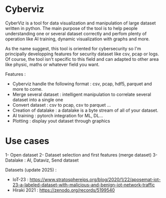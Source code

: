 # Cyberviz

CyberViz is a tool for data visualization and manipulation of large dataset written in python.
The main purpose of the tool is to help people understanding one or several dataset correctly and perfom plenty of operation like AI training, dynamic visualization with graphs and more.

As the name suggest, this tool is oriented for cybersecurity so I'm principally developping features for security dataset like csv, pcap or logs. Of course, the tool isn't specific to this field and can adapted to other area like physic, maths or whatever field you want.

Features :
- Cyberviz handle the following format : csv, pcap, hdf5, parquet and more to come.
- Merge several dataset : intelligent manipulation to correlate several dataset into a single one
- Convert dataset : csv to pcap, csv to parquet ...
- Creation of datalake : a datalake is a byte stream of all of your dataset.
- AI training : pytorch integration for ML, DL...
- Plotting : display yout dataset through graphics


# Use cases

1- Open dataset
2- Dataset selection and first features (merge dataset)
3- Datalake : AI, Dataviz, Send dataset


Datasets (update 2025) :
- IoT-23 : https://www.stratosphereips.org/blog/2020/1/22/aposemat-iot-23-a-labeled-dataset-with-malicious-and-benign-iot-network-traffic
- Hiraki 2021 : https://zenodo.org/records/5199540